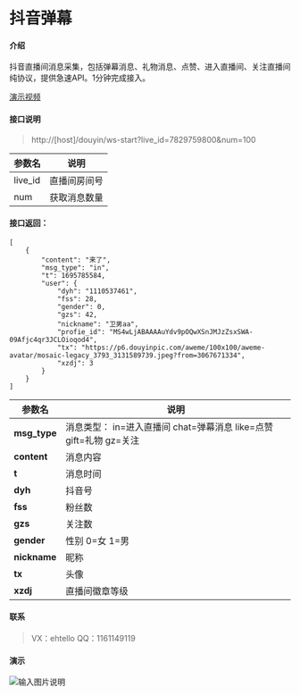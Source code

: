# 抖音弹幕

#### 介绍
抖音直播间消息采集，包括弹幕消息、礼物消息、点赞、进入直播间、关注直播间
纯协议，提供急速API。1分钟完成接入。

[演示视频](https://www.bilibili.com/video/BV1BH4y1U7TM/)

#### 接口说明
> http://[host]/douyin/ws-start?live_id=7829759800&num=100

|  参数名 |  说明 |
|---|---|
|  live_id | 直播间房间号  |
|  num |  获取消息数量 |

#### 接口返回：
```
[
    {
        "content": "来了",
        "msg_type": "in",
        "t": 1695785584,
        "user": {
            "dyh": "1110537461",
            "fss": 28,
            "gender": 0,
            "gzs": 42,
            "nickname": "卫男aa",
            "profie_id": "MS4wLjABAAAAuYdv9pOQwXSnJMJzZsxSWA-09Afjc4qr3JCLOioqod4",
            "tx": "https://p6.douyinpic.com/aweme/100x100/aweme-avatar/mosaic-legacy_3793_3131589739.jpeg?from=3067671334",
            "xzdj": 3
        }
    }
]
```
|  参数名 |  说明 |
|---|---|
|  **msg_type** |  消息类型： in=进入直播间   chat=弹幕消息  like=点赞   gift=礼物     gz=关注 |
|  **content** | 消息内容  |
|  **t** |  消息时间 |
|   **dyh** | 抖音号  |
|   **fss** |  粉丝数 |
|  **gzs** | 关注数  |
|   **gender** |  性别 0=女 1=男     |
|  **nickname** | 昵称  |
|  **tx** |  头像 |
|  **xzdj** | 直播间徽章等级  |



#### 联系
> VX：ehtello
> QQ：1161149119

#### 演示
![输入图片说明](2023-09-28%2009-53-23_1.gif)

